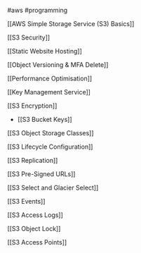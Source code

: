 #aws #programming 

[[AWS Simple Storage Service (S3) Basics]]

[[S3 Security]]

[[Static Website Hosting]]

[[Object Versioning & MFA Delete]]

[[Performance Optimisation]]

[[Key Management Service]]

[[S3 Encryption]]
- [[S3 Bucket Keys]]

[[S3 Object Storage Classes]]

[[S3 Lifecycle Configuration]]

[[S3 Replication]]

[[S3 Pre-Signed URLs]]

[[S3 Select and Glacier Select]]

[[S3 Events]]

[[S3 Access Logs]]

[[S3 Object Lock]]

[[S3 Access Points]]